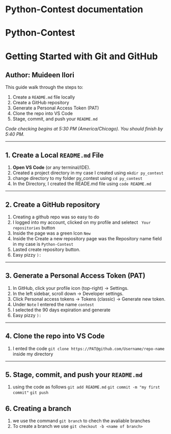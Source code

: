 # Python-Contest documentation

# Python-Contest

# Getting Started with Git and GitHub 
## Author: Muideen Ilori

This guide walk through the steps to:

1. Create a `README.md` file locally  
2. Create a GitHub repository  
3. Generate a Personal Access Token (PAT)  
4. Clone the repo into VS Code  
5. Stage, commit, and push your `README.md`  

_Code checking begins at 5:30 PM (America/Chicago). You should finish by 5:40 PM._

---

## 1. Create a Local `README.md` File

1. **Open VS Code** (or any terminal/IDE).
2. Created a project directory in my case I created using `mkdir py_contest`
2. change directory to my folder py_contest using `cd py_contest`
3. In the Directory, I created the READE.md file using `code README.md`

---

## 2. Create a GitHub repository  

1. Creating a github repo was so easy to do
2. I logged into my account, clicked on my profile and seletect ` Your repositories` button
3. Inside the page was a green Icon `New`
4. Inside the Create a new repository page was the Repository name field in my case is `Python-Contest`
5. Lasted create repository button.
6. Easy pizzy `):`

--- 

## 3. Generate a Personal Access Token (PAT) 

1. In GitHub, click your profile icon (top-right) → Settings.
2. In the left sidebar, scroll down → Developer settings.
3. Click Personal access tokens → Tokens (classic) → Generate new token.
4. Under `Note` I entered the name `contest`
5. I selected the 90 days expiration and generate
6. Easy pizzy `):`

---

## 4. Clone the repo into VS Code  

1. I ented the code `git clone https://PAT@github.com/Username/repo-name` inside my directory

---

## 5. Stage, commit, and push your `README.md` 

1. using the code as follows
`git add README.md` 
`git commit -m "my first commit"`
`git push`

## 6. Creating a branch

1. we use the command `git branch` to chech the avaliable branches 
2. To create a branch we use `git checkout -b <name of branch>`